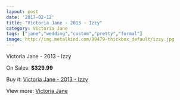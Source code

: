 ```yaml
---
layout: post
date: '2017-02-12'
title: "Victoria Jane - 2013 - Izzy"
category: Victoria Jane
tags: ["jane","wedding","custom","pretty","formal"]
image: http://img.metalkind.com/99479-thickbox_default/izzy.jpg
---
```

Victoria Jane - 2013 - Izzy

On Sales: **$329.99**
<a href="https://www.metalkind.com/en/victoria-jane/4896-izzy.html"><amp-img layout="responsive" width="600" height="600" src="//img.metalkind.com/99479-thickbox_default/izzy.jpg" alt="Victoria Jane - 2013 - Izzy 0" /></a>
<a href="https://www.metalkind.com/en/victoria-jane/4896-izzy.html"><amp-img layout="responsive" width="600" height="600" src="//img.metalkind.com/99480-thickbox_default/izzy.jpg" alt="Victoria Jane - 2013 - Izzy 1" /></a>
<a href="https://www.metalkind.com/en/victoria-jane/4896-izzy.html"><amp-img layout="responsive" width="600" height="600" src="//img.metalkind.com/99481-thickbox_default/izzy.jpg" alt="Victoria Jane - 2013 - Izzy 2" /></a>
<a href="https://www.metalkind.com/en/victoria-jane/4896-izzy.html"><amp-img layout="responsive" width="600" height="600" src="//img.metalkind.com/99482-thickbox_default/izzy.jpg" alt="Victoria Jane - 2013 - Izzy 3" /></a>
<a href="https://www.metalkind.com/en/victoria-jane/4896-izzy.html"><amp-img layout="responsive" width="600" height="600" src="//img.metalkind.com/99483-thickbox_default/izzy.jpg" alt="Victoria Jane - 2013 - Izzy 4" /></a>
<a href="https://www.metalkind.com/en/victoria-jane/4896-izzy.html"><amp-img layout="responsive" width="600" height="600" src="//img.metalkind.com/99484-thickbox_default/izzy.jpg" alt="Victoria Jane - 2013 - Izzy 5" /></a>
<a href="https://www.metalkind.com/en/victoria-jane/4896-izzy.html"><amp-img layout="responsive" width="600" height="600" src="//img.metalkind.com/99485-thickbox_default/izzy.jpg" alt="Victoria Jane - 2013 - Izzy 6" /></a>
<a href="https://www.metalkind.com/en/victoria-jane/4896-izzy.html"><amp-img layout="responsive" width="600" height="600" src="//img.metalkind.com/99486-thickbox_default/izzy.jpg" alt="Victoria Jane - 2013 - Izzy 7" /></a>
<a href="https://www.metalkind.com/en/victoria-jane/4896-izzy.html"><amp-img layout="responsive" width="600" height="600" src="//img.metalkind.com/99487-thickbox_default/izzy.jpg" alt="Victoria Jane - 2013 - Izzy 8" /></a>
<a href="https://www.metalkind.com/en/victoria-jane/4896-izzy.html"><amp-img layout="responsive" width="600" height="600" src="//img.metalkind.com/99488-thickbox_default/izzy.jpg" alt="Victoria Jane - 2013 - Izzy 9" /></a>

Buy it: [Victoria Jane - 2013 - Izzy](https://www.metalkind.com/en/victoria-jane/4896-izzy.html "Victoria Jane - 2013 - Izzy")

View more: [Victoria Jane](https://www.metalkind.com/en/197-victoria-jane "Victoria Jane")